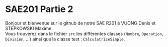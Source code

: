# SAE201 Partie 2
Bonjour et bienvenue sur le github de notre SAE R201 à VUONG Denis et STEPKOWSKI Maxime.<br /> 
Vous trouverez dans le fichier <code>src</code> les différentes classes (<code>Nombre</code>, <code>Operation</code>, <code>Division</code>, ...) ainsi que la classe test : <code>CalculatriceSimple</code>.
